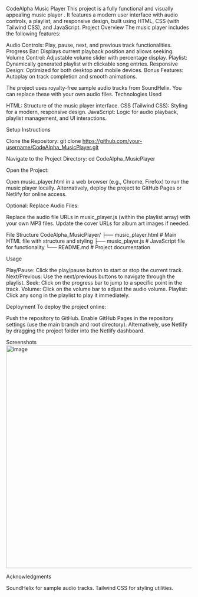 CodeAlpha Music Player
This project is a fully functional and visually appealing music player . It features a modern user interface with audio controls, a playlist, and responsive design, built using HTML, CSS (with Tailwind CSS), and JavaScript.
Project Overview
The music player includes the following features:

Audio Controls: Play, pause, next, and previous track functionalities.
Progress Bar: Displays current playback position and allows seeking.
Volume Control: Adjustable volume slider with percentage display.
Playlist: Dynamically generated playlist with clickable song entries.
Responsive Design: Optimized for both desktop and mobile devices.
Bonus Features: Autoplay on track completion and smooth animations.

The project uses royalty-free sample audio tracks from SoundHelix. You can replace these with your own audio files.
Technologies Used

HTML: Structure of the music player interface.
CSS (Tailwind CSS): Styling for a modern, responsive design.
JavaScript: Logic for audio playback, playlist management, and UI interactions.

Setup Instructions

Clone the Repository:
git clone https://github.com/your-username/CodeAlpha_MusicPlayer.git


Navigate to the Project Directory:
cd CodeAlpha_MusicPlayer


Open the Project:

Open music_player.html in a web browser (e.g., Chrome, Firefox) to run the music player locally.
Alternatively, deploy the project to GitHub Pages or Netlify for online access.


Optional: Replace Audio Files:

Replace the audio file URLs in music_player.js (within the playlist array) with your own MP3 files.
Update the cover URLs for album art images if needed.



File Structure
CodeAlpha_MusicPlayer/
├── music_player.html    # Main HTML file with structure and styling
├── music_player.js      # JavaScript file for functionality
└── README.md            # Project documentation

Usage

Play/Pause: Click the play/pause button to start or stop the current track.
Next/Previous: Use the next/previous buttons to navigate through the playlist.
Seek: Click on the progress bar to jump to a specific point in the track.
Volume: Click on the volume bar to adjust the audio volume.
Playlist: Click any song in the playlist to play it immediately.

Deployment
To deploy the project online:

Push the repository to GitHub.
Enable GitHub Pages in the repository settings (use the main branch and root directory).
Alternatively, use Netlify by dragging the project folder into the Netlify dashboard.

Screenshots
<img width="1244" height="604" alt="image" src="https://github.com/user-attachments/assets/dae2022f-aeb6-47ba-858c-8cd17a76a779" />


Acknowledgments

SoundHelix for sample audio tracks.
Tailwind CSS for styling utilities.
